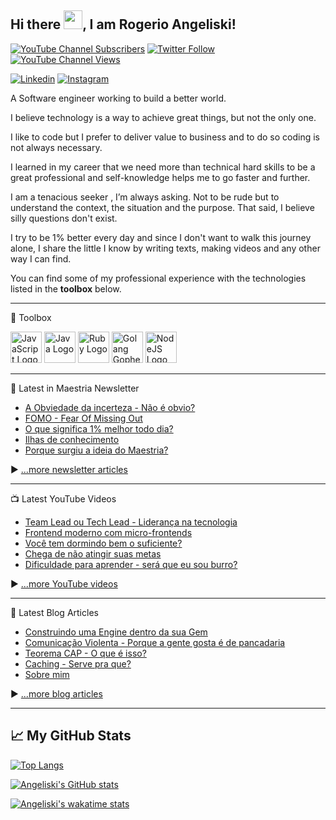 ## Hi there <img src="https://raw.githubusercontent.com/MartinHeinz/MartinHeinz/master/wave.gif" width="30px">, I am Rogerio Angeliski!

[![YouTube Channel Subscribers](https://img.shields.io/youtube/channel/subscribers/UCi5VvNt5MKS3ustu6Ng5enQ?label=People%20subscribed%20to%20my%20channel&style=social)](https://www.youtube.com/channel/UCi5VvNt5MKS3ustu6Ng5enQ?sub_confirmation=1) [![Twitter Follow](https://img.shields.io/twitter/follow/angeliski_?label=People%20following%20me%20on%20Twitter&style=social)](https://twitter.com/intent/follow?screen_name=angeliski_) [![YouTube Channel Views](https://img.shields.io/youtube/channel/views/UCi5VvNt5MKS3ustu6Ng5enQ?label=Total%20views%20on%20my%20channel&style=social)](https://www.youtube.com/channel/UCi5VvNt5MKS3ustu6Ng5enQ?sub_confirmation=1)


[![Linkedin](https://img.shields.io/badge/LinkedIn-0077B5?style=for-the-badge&logo=linkedin&logoColor=white)](https://www.linkedin.com/in/angeliski)
[![Instagram](https://img.shields.io/badge/Instagram-E4405F?style=for-the-badge&logo=instagram&logoColor=white)](instagram.com/maestriaaa/)


A Software engineer working to build a better world. 

I believe technology is a way to achieve great things, but not the only one. 

I like to code but I prefer to deliver value to business and to do so coding is not always necessary. 

I learned in my career that we need more than technical hard skills to be a great professional and self-knowledge helps me to go faster and further. 

I am a tenacious seeker , I’m always asking. Not to be rude but to understand the context, the situation and the purpose. That said, I believe silly questions don't exist. 

I try to be 1% better every day and since I don't want to walk this journey alone, I share the little I know by writing texts, making videos and any other way I can find. 


You can find some of my professional experience with the technologies listed in the **toolbox** below.

---

🧰 Toolbox

<img src="https://cdn.worldvectorlogo.com/logos/javascript-2.svg" alt="JavaScript Logo" width="50" height="50"/> <img src="https://cdn.worldvectorlogo.com/logos/java-2.svg" alt="Java Logo" width="50" height="50"/> <img src="https://cdn.worldvectorlogo.com/logos/ruby.svg" alt="Ruby Logo" width="50" height="50"/> <img src="https://cdn.worldvectorlogo.com/logos/golang-gopher.svg" alt="Golang Gopher Logo" width="50" height="50"/> <img src="https://cdn.worldvectorlogo.com/logos/nodejs-1.svg" alt="NodeJS Logo" width="50" height="50"/>

---

📘 Latest in Maestria Newsletter

<!-- MAESTRIA-POST-LIST:START -->
- [A Obviedade da incerteza - N&#227;o &#233; obvio?](https://maestria.substack.com/p/a-obviedade-da-incerteza-nao-e-obvio)
- [FOMO - Fear Of Missing Out](https://maestria.substack.com/p/fomo)
- [O que significa 1% melhor todo dia?](https://maestria.substack.com/p/ser-melhor-todo-dia)
- [Ilhas de conhecimento](https://maestria.substack.com/p/ilhas-conhecimento)
- [Porque surgiu a ideia do Maestria?](https://maestria.substack.com/p/como-tudo-comecou)
<!-- MAESTRIA-POST-LIST:END -->

▶ [...more newsletter articles](https://maestria.substack.com/)

---

📺 Latest YouTube Videos

<!-- YOUTUBE-VIDEOS-LIST:START -->
- [Team Lead ou Tech Lead - Liderança na tecnologia](https://www.youtube.com/watch?v=JSnEbU6iOVo)
- [Frontend moderno com micro-frontends](https://www.youtube.com/watch?v=NiGvvqXaZIM)
- [Você tem dormindo bem o suficiente?](https://www.youtube.com/watch?v=19kkPe8QMB0)
- [Chega de não atingir suas metas](https://www.youtube.com/watch?v=XJa2mEEHm3c)
- [Dificuldade para aprender - será que eu sou burro?](https://www.youtube.com/watch?v=8ShEq8HN-2Q)
<!-- YOUTUBE-VIDEOS-LIST:END -->


▶ [...more YouTube videos](https://www.youtube.com/channel/UCi5VvNt5MKS3ustu6Ng5enQ?sub_confirmation=1)

---

📘 Latest Blog Articles

<!-- BLOG-POST-LIST:START -->
- [Construindo uma Engine dentro da sua Gem](https://angeliski.com.br/2021/05/23/construindo-uma-engine-dentro-da-sua-gem/)
- [Comunicação Violenta - Porque a gente gosta é de pancadaria](https://angeliski.com.br/2020/11/03/comunicação-violenta-porque-a-gente-gosta-é-de-pancadaria/)
- [Teorema CAP - O que é isso?](https://angeliski.com.br/2020/10/09/teorema-cap-o-que-é-isso/)
- [Caching - Serve pra que?](https://angeliski.com.br/2020/09/20/caching-serve-pra-que/)
- [Sobre mim](https://angeliski.com.br/about/)
<!-- BLOG-POST-LIST:END -->

▶ [...more blog articles](https://angeliski.com.br)

---


## &#x1f4c8; My GitHub Stats

[![Top Langs](https://angeliski-stats.vercel.app/api/top-langs/?username=angeliski&hide=html,css,scss,typescript,dart&theme=radical&langs_count=15&count_private=true&show_icons=true)](https://github.com/anuraghazra/github-readme-stats)

[![Angeliski's GitHub stats](https://angeliski-stats.vercel.app/api?username=angeliski&theme=radical&count_private=true&show_icons=true)](https://github.com/anuraghazra/github-readme-stats)

[![Angeliski's wakatime stats](https://angeliski-stats.vercel.app/api/wakatime?username=angeliski&count_private=true&show_icons=true)](https://github.com/anuraghazra/github-readme-stats)

